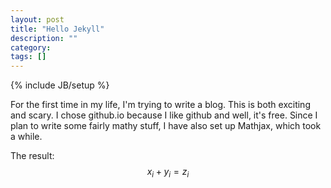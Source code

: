 ```yaml
---
layout: post
title: "Hello Jekyll"
description: ""
category: 
tags: []
---
```

{% include JB/setup %}

For the first time in my life, I'm trying to write a blog. This is both exciting and scary. I chose github.io because I like github and well, it's free. Since I plan to write some fairly mathy stuff, I have also set up Mathjax, which took a while.

The result:
$$
x_i + y_i = z_i
$$

